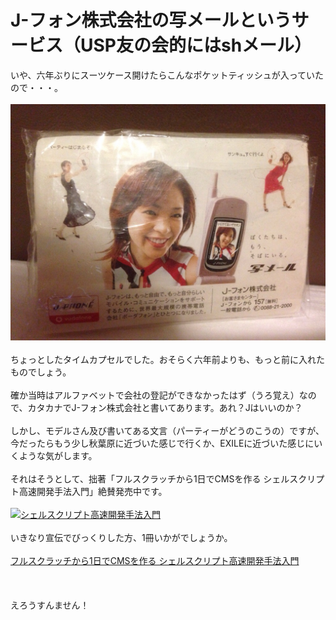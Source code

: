 # J-フォン株式会社の写メールというサービス（USP友の会的にはshメール）
いや、六年ぶりにスーツケース開けたらこんなポケットティッシュが入っていたので・・・。<br />
<br />
<a href="20140727-174741-64061488.jpg"><img src="20140727-174741-64061488.jpg" alt="20140727-174741-64061488.jpg" class="alignnone size-full" /></a><br />
<br />
ちょっとしたタイムカプセルでした。おそらく六年前よりも、もっと前に入れたものでしょう。<br />
<br />
確か当時はアルファベットで会社の登記ができなかったはず（うろ覚え）なので、カタカナでJ-フォン株式会社と書いてあります。あれ？Jはいいのか？<br />
<br />
しかし、モデルさん及び書いてある文言（パーティーがどうのこうの）ですが、今だったらもう少し秋葉原に近づいた感じで行くか、EXILEに近づいた感じにいくような気がします。<br />
<br />
それはそうとして、拙著「フルスクラッチから1日でCMSを作る シェルスクリプト高速開発手法入門」絶賛発売中です。<br />
<br />
<a href="シェルスクリプト_カバー最終.jpg"><img src="シェルスクリプト_カバー最終-232x300.jpg" alt="シェルスクリプト高速開発手法入門" width="232" height="300" class="aligncenter size-medium wp-image-3476" /></a><br />
<br />
いきなり宣伝でびっくりした方、1冊いかがでしょうか。<br />
<br />
<a href="http://www.amazon.co.jp/gp/product/4048660683/ref=as_li_ss_tl?ie=UTF8&camp=247&creative=7399&creativeASIN=4048660683&linkCode=as2&tag=ryuichiueda-22">フルスクラッチから1日でCMSを作る シェルスクリプト高速開発手法入門</a><img src="http://ir-jp.amazon-adsystem.com/e/ir?t=ryuichiueda-22&l=as2&o=9&a=4048660683" width="1" height="1" border="0" alt="" style="border:none !important; margin:0px !important;" /><br />
<br />
<br />
<br />
えろうすんません！
